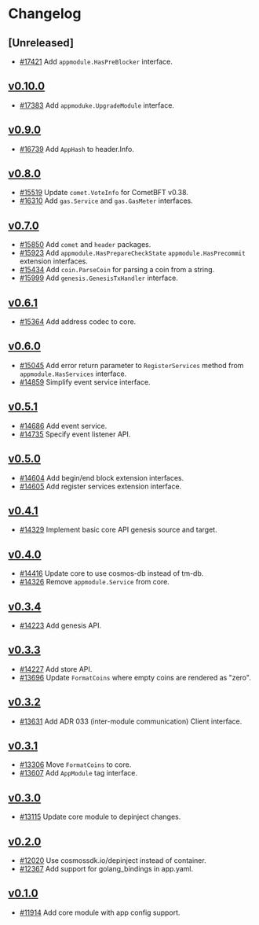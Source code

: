 <!--
Guiding Principles:

Changelogs are for humans, not machines.
There should be an entry for every single version.
The same types of changes should be grouped.
Versions and sections should be linkable.
The latest version comes first.
The release date of each version is displayed.
Mention whether you follow Semantic Versioning.

Usage:

Change log entries are to be added to the Unreleased section under the
appropriate stanza (see below). Each entry should ideally include a tag and
the Github issue reference in the following format:

* (<tag>) \#<issue-number> message

The issue numbers will later be link-ified during the release process so you do
not have to worry about including a link manually, but you can if you wish.

Types of changes (Stanzas):

"Features" for new features.
"Improvements" for changes in existing functionality.
"Deprecated" for soon-to-be removed features.
"Bug Fixes" for any bug fixes.
"Client Breaking" for breaking Protobuf, gRPC and REST routes used by end-users.
"CLI Breaking" for breaking CLI commands.
"API Breaking" for breaking exported APIs used by developers building on SDK.
Ref: https://keepachangelog.com/en/1.0.0/
-->

# Changelog

## [Unreleased]

* [#17421](https://github.com/cosmos/cosmos-sdk/pull/17421) Add `appmodule.HasPreBlocker` interface.

## [v0.10.0](https://github.com/cosmos/cosmos-sdk/releases/tag/core%2Fv0.10.0)

* [#17383](https://github.com/cosmos/cosmos-sdk/pull/17383) Add `appmoduke.UpgradeModule` interface.

## [v0.9.0](https://github.com/cosmos/cosmos-sdk/releases/tag/core%2Fv0.9.0)

* [#16739](https://github.com/cosmos/cosmos-sdk/pull/16739) Add `AppHash` to header.Info.

## [v0.8.0](https://github.com/cosmos/cosmos-sdk/releases/tag/core%2Fv0.8.0)

* [#15519](https://github.com/cosmos/cosmos-sdk/pull/15519) Update `comet.VoteInfo` for CometBFT v0.38.
* [#16310](https://github.com/cosmos/cosmos-sdk/pull/16310) Add `gas.Service` and `gas.GasMeter` interfaces.

## [v0.7.0](https://github.com/cosmos/cosmos-sdk/releases/tag/core%2Fv0.7.0)

* [#15850](https://github.com/cosmos/cosmos-sdk/pull/15850) Add `comet` and `header` packages.
* [#15923](https://github.com/cosmos/cosmos-sdk/pull/15923) Add `appmodule.HasPrepareCheckState` `appmodule.HasPrecommit` extension interfaces.
* [#15434](https://github.com/cosmos/cosmos-sdk/pull/15434) Add `coin.ParseCoin` for parsing a coin from a string.
* [#15999](https://github.com/cosmos/cosmos-sdk/pull/15999) Add `genesis.GenesisTxHandler` interface.

## [v0.6.1](https://github.com/cosmos/cosmos-sdk/releases/tag/core%2Fv0.6.1)

* [#15364](https://github.com/cosmos/cosmos-sdk/pull/15364) Add address codec to core.

## [v0.6.0](https://github.com/cosmos/cosmos-sdk/releases/tag/core%2Fv0.6.0)

* [#15045](https://github.com/cosmos/cosmos-sdk/pull/15045) Add error return parameter to `RegisterServices` method from `appmodule.HasServices` interface.
* [#14859](https://github.com/cosmos/cosmos-sdk/pull/14859) Simplify event service interface.

## [v0.5.1](https://github.com/cosmos/cosmos-sdk/releases/tag/core%2Fv0.5.1)

* [#14686](https://github.com/cosmos/cosmos-sdk/pull/14686) Add event service.
* [#14735](https://github.com/cosmos/cosmos-sdk/pull/14735) Specify event listener API.

## [v0.5.0](https://github.com/cosmos/cosmos-sdk/releases/tag/core%2Fv0.5.0)

* [#14604](https://github.com/cosmos/cosmos-sdk/pull/14604) Add begin/end block extension interfaces.
* [#14605](https://github.com/cosmos/cosmos-sdk/pull/14605) Add register services extension interface.

## [v0.4.1](https://github.com/cosmos/cosmos-sdk/releases/tag/core%2Fv0.4.1)

* [#14329](https://github.com/cosmos/cosmos-sdk/pull/14329) Implement basic core API genesis source and target.

## [v0.4.0](https://github.com/cosmos/cosmos-sdk/releases/tag/core%2Fv0.4.0)

* [#14416](https://github.com/cosmos/cosmos-sdk/pull/14416) Update core to use cosmos-db instead of tm-db.
* [#14326](https://github.com/cosmos/cosmos-sdk/pull/14326) Remove `appmodule.Service` from core.

## [v0.3.4](https://github.com/cosmos/cosmos-sdk/releases/tag/core%2Fv0.3.4)

* [#14223](https://github.com/cosmos/cosmos-sdk/pull/14223) Add genesis API.

## [v0.3.3](https://github.com/cosmos/cosmos-sdk/releases/tag/core%2Fv0.3.3)

* [#14227](https://github.com/cosmos/cosmos-sdk/pull/14227) Add store API.
* [#13696](https://github.com/cosmos/cosmos-sdk/pull/13696) Update `FormatCoins` where empty coins are rendered as "zero".

## [v0.3.2](https://github.com/cosmos/cosmos-sdk/releases/tag/core%2Fv0.3.2)

* [#13631](https://github.com/cosmos/cosmos-sdk/pull/13631) Add ADR 033 (inter-module communication) Client interface.

## [v0.3.1](https://github.com/cosmos/cosmos-sdk/releases/tag/core%2Fv0.3.1)

* [#13306](https://github.com/cosmos/cosmos-sdk/pull/13306) Move `FormatCoins` to core.
* [#13607](https://github.com/cosmos/cosmos-sdk/pull/13115) Add `AppModule` tag interface.

## [v0.3.0](https://github.com/cosmos/cosmos-sdk/releases/tag/core%2Fv0.3.0)

* [#13115](https://github.com/cosmos/cosmos-sdk/pull/13115) Update core module to depinject changes.

## [v0.2.0](https://github.com/cosmos/cosmos-sdk/releases/tag/core%2Fv0.2.0)

* [#12020](https://github.com/cosmos/cosmos-sdk/pull/12020) Use cosmossdk.io/depinject instead of container.
* [#12367](https://github.com/cosmos/cosmos-sdk/pull/12367) Add support for golang_bindings in app.yaml.

## [v0.1.0](https://github.com/cosmos/cosmos-sdk/releases/tag/core%2Fv0.1.0)

* [#11914](https://github.com/cosmos/cosmos-sdk/pull/11914) Add core module with app config support.
